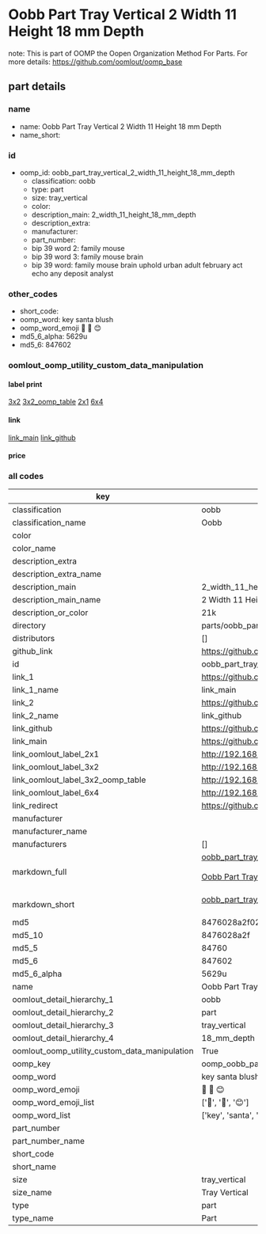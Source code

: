 # Oobb Part Tray Vertical 2 Width 11 Height 18 mm Depth  

note: This is part of OOMP the Oopen Organization Method For Parts. For more details: https://github.com/oomlout/oomp_base

##  part details
  







### name
* name: Oobb Part Tray Vertical 2 Width 11 Height 18 mm Depth
* name_short: 
### id
* oomp_id: oobb_part_tray_vertical_2_width_11_height_18_mm_depth
  * classification: oobb
  * type: part
  * size: tray_vertical
  * color: 
  * description_main: 2_width_11_height_18_mm_depth
  * description_extra: 
  * manufacturer: 
  * part_number: 
  * bip 39 word 2: family mouse
  * bip 39 word 3: family mouse brain
  * bip 39 word: family mouse brain uphold urban adult february act echo any deposit analyst

### other_codes
* short_code: 
* oomp_word: key santa blush
* oomp_word_emoji :key: :santa: :blush:
* md5_6_alpha: 5629u
* md5_6: 847602






### oomlout_oomp_utility_custom_data_manipulation
#### label print
[3x2](http://192.168.1.245:1112/?label=oomp%205629u)
[3x2_oomp_table](http://192.168.1.108:1112/?label=oomp%205629u)
[2x1](http://192.168.1.242:1112/?label=oomp%205629u)
[6x4](http://192.168.1.55:1112/?label=oomp%205629u)    

#### link

[link_main](https://github.com/oomlout/oomlout_oomp_version_1_messy/tree/main/parts/oobb_part_tray_vertical_2_width_11_height_18_mm_depth) [link_github](https://github.com/oomlout/oomlout_oomp_version_1_messy/tree/main/parts/oobb_part_tray_vertical_2_width_11_height_18_mm_depth)                             

#### price







### all codes 
| key | value |  
| --- | --- |  
| classification | oobb |  
| classification_name | Oobb |  
| color |  |  
| color_name |  |  
| description_extra |  |  
| description_extra_name |  |  
| description_main | 2_width_11_height_18_mm_depth |  
| description_main_name | 2 Width 11 Height 18 mm Depth |  
| description_or_color | 21k |  
| directory | parts/oobb_part_tray_vertical_2_width_11_height_18_mm_depth |  
| distributors | [] |  
| github_link | https://github.com/oomlout/oomlout_oomp_part_src/tree/main/parts/oobb_part_tray_vertical_2_width_11_height_18_mm_depth |  
| id | oobb_part_tray_vertical_2_width_11_height_18_mm_depth |  
| link_1 | https://github.com/oomlout/oomlout_oomp_version_1_messy/tree/main/parts/oobb_part_tray_vertical_2_width_11_height_18_mm_depth |  
| link_1_name | link_main |  
| link_2 | https://github.com/oomlout/oomlout_oomp_version_1_messy/tree/main/parts/oobb_part_tray_vertical_2_width_11_height_18_mm_depth |  
| link_2_name | link_github |  
| link_github | https://github.com/oomlout/oomlout_oomp_version_1_messy/tree/main/parts/oobb_part_tray_vertical_2_width_11_height_18_mm_depth |  
| link_main | https://github.com/oomlout/oomlout_oomp_version_1_messy/tree/main/parts/oobb_part_tray_vertical_2_width_11_height_18_mm_depth |  
| link_oomlout_label_2x1 | http://192.168.1.242:1112/?label=oomp%205629u |  
| link_oomlout_label_3x2 | http://192.168.1.245:1112/?label=oomp%205629u |  
| link_oomlout_label_3x2_oomp_table | http://192.168.1.108:1112/?label=oomp%205629u |  
| link_oomlout_label_6x4 | http://192.168.1.55:1112/?label=oomp%205629u |  
| link_redirect | https://github.com/oomlout/oomlout_oomp_version_1_messy/tree/main/parts/oobb_part_tray_vertical_2_width_11_height_18_mm_depth |  
| manufacturer |  |  
| manufacturer_name |  |  
| manufacturers | [] |  
| markdown_full | [oobb_part_tray_vertical_2_width_11_height_18_mm_depth](none)<br>[](none)<br>[Oobb Part Tray Vertical 2 Width 11 Height 18 Mm Depth](none)<br><br> |  
| markdown_short | [oobb_part_tray_vertical_2_width_11_height_18_mm_depth](none)<br><br> |  
| md5 | 8476028a2f026a880f77aeec35e42a94 |  
| md5_10 | 8476028a2f |  
| md5_5 | 84760 |  
| md5_6 | 847602 |  
| md5_6_alpha | 5629u |  
| name | Oobb Part Tray Vertical 2 Width 11 Height 18 mm Depth |  
| oomlout_detail_hierarchy_1 | oobb |  
| oomlout_detail_hierarchy_2 | part |  
| oomlout_detail_hierarchy_3 | tray_vertical |  
| oomlout_detail_hierarchy_4 | 18_mm_depth |  
| oomlout_oomp_utility_custom_data_manipulation | True |  
| oomp_key | oomp_oobb_part_tray_vertical_2_width_11_height_18_mm_depth |  
| oomp_word | key santa blush |  
| oomp_word_emoji | :key: :santa: :blush: |  
| oomp_word_emoji_list | [':key:', ':santa:', ':blush:'] |  
| oomp_word_list | ['key', 'santa', 'blush'] |  
| part_number |  |  
| part_number_name |  |  
| short_code |  |  
| short_name |  |  
| size | tray_vertical |  
| size_name | Tray Vertical |  
| type | part |  
| type_name | Part |  
